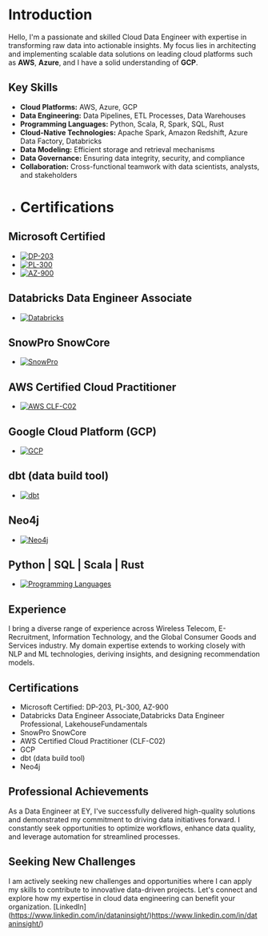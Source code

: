 # Introduction

Hello, I'm a passionate and skilled Cloud Data Engineer with expertise in transforming raw data into actionable insights. My focus lies in architecting and implementing scalable data solutions on leading cloud platforms such as **AWS**, **Azure**, and I have a solid understanding of **GCP**.

## Key Skills
- **Cloud Platforms:** AWS, Azure, GCP
- **Data Engineering:** Data Pipelines, ETL Processes, Data Warehouses
- **Programming Languages:** Python, Scala, R, Spark, SQL, Rust
- **Cloud-Native Technologies:** Apache Spark, Amazon Redshift, Azure Data Factory, Databricks
- **Data Modeling:** Efficient storage and retrieval mechanisms
- **Data Governance:** Ensuring data integrity, security, and compliance
- **Collaboration:** Cross-functional teamwork with data scientists, analysts, and stakeholders
- # Certifications

## Microsoft Certified
- [![DP-203]([certificates/dp-203-badge.png](https://www.bing.com/images/search?view=detailV2&ccid=PZUNwklz&id=3D2EFE7B31D73666A148AD70C21246FD7D3E7EF1&thid=OIP.PZUNwklzY_Pncx_OJOaUfQHaHa&mediaurl=https%3a%2f%2fwww.pue.es%2fAreas%2fTraining%2fResources%2fImages%2fSections%2fCourses%2fProviders%2fMicrosoft%2fCategories%2fAzure%2fbadge-dp-203.png&exph=600&expw=600&q=dp203+badge+image&simid=608011144631507288&FORM=IRPRST&ck=A76E11A48C5416ADF3049C2B8A749CB4&selectedIndex=0&itb=1&ajaxhist=0&ajaxserp=0))](https://www.yourcertificationlink.com/dp-203)
- [![PL-300](certificates/pl-300-badge.png)](https://www.yourcertificationlink.com/pl-300)
- [![AZ-900](certificates/az-900-badge.png)](https://www.yourcertificationlink.com/az-900)

## Databricks Data Engineer Associate
- [![Databricks](certificates/databricks-badge.png)](https://www.yourcertificationlink.com/databricks)

## SnowPro SnowCore
- [![SnowPro](certificates/snowpro-badge.png)](https://www.yourcertificationlink.com/snowpro)

## AWS Certified Cloud Practitioner
- [![AWS CLF-C02](certificates/aws-badge.png)](https://www.yourcertificationlink.com/aws-clf-c02)

## Google Cloud Platform (GCP)
- [![GCP](certificates/gcp-badge.png)](https://www.yourcertificationlink.com/gcp)

## dbt (data build tool)
- [![dbt](certificates/dbt-badge.png)](https://www.yourcertificationlink.com/dbt)

## Neo4j
- [![Neo4j](certificates/neo4j-badge.png)](https://www.yourcertificationlink.com/neo4j)

## Python | SQL | Scala | Rust
- [![Programming Languages](certificates/languages-badge.png)](https://www.yourcertificationlink.com/languages)



## Experience
I bring a diverse range of experience across Wireless Telecom, E-Recruitment, Information Technology, and the Global Consumer Goods and Services industry. My domain expertise extends to working closely with NLP and ML technologies, deriving insights, and designing recommendation models.

## Certifications
- Microsoft Certified: DP-203, PL-300, AZ-900
- Databricks Data Engineer Associate,Databricks Data Engineer Professional, LakehouseFundamentals
- SnowPro SnowCore
- AWS Certified Cloud Practitioner (CLF-C02)
- GCP
- dbt (data build tool)
- Neo4j

## Professional Achievements
As a Data Engineer at EY, I've successfully delivered high-quality solutions and demonstrated my commitment to driving data initiatives forward. I constantly seek opportunities to optimize workflows, enhance data quality, and leverage automation for streamlined processes.

## Seeking New Challenges
I am actively seeking new challenges and opportunities where I can apply my skills to contribute to innovative data-driven projects. Let's connect and explore how my expertise in cloud data engineering can benefit your organization.
[LinkedIn] (https://www.linkedin.com/in/dataninsight/)https://www.linkedin.com/in/dataninsight/)
